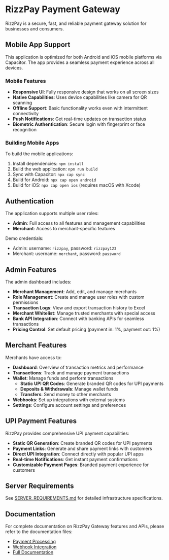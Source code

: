 
# RizzPay Payment Gateway

RizzPay is a secure, fast, and reliable payment gateway solution for businesses and consumers.

## Mobile App Support

This application is optimized for both Android and iOS mobile platforms via Capacitor. The app provides a seamless payment experience across all devices.

### Mobile Features

- **Responsive UI**: Fully responsive design that works on all screen sizes
- **Native Capabilities**: Uses device capabilities like camera for QR scanning
- **Offline Support**: Basic functionality works even with intermittent connectivity
- **Push Notifications**: Get real-time updates on transaction status
- **Biometric Authentication**: Secure login with fingerprint or face recognition

### Building Mobile Apps

To build the mobile applications:

1. Install dependencies: `npm install`
2. Build the web application: `npm run build`
3. Sync with Capacitor: `npx cap sync`
4. Build for Android: `npx cap open android`
5. Build for iOS: `npx cap open ios` (requires macOS with Xcode)

## Authentication

The application supports multiple user roles:

- **Admin**: Full access to all features and management capabilities
- **Merchant**: Access to merchant-specific features

Demo credentials:
- Admin: username: `rizzpay`, password: `rizzpay123`
- Merchant: username: `merchant`, password: `password`

## Admin Features

The admin dashboard includes:

- **Merchant Management**: Add, edit, and manage merchants
- **Role Management**: Create and manage user roles with custom permissions
- **Transaction Logs**: View and export transaction history to Excel
- **Merchant Whitelist**: Manage trusted merchants with special access
- **Bank API Integration**: Connect with banking APIs for seamless transactions
- **Pricing Control**: Set default pricing (payment in: 1%, payment out: 1%)

## Merchant Features

Merchants have access to:

- **Dashboard**: Overview of transaction metrics and performance
- **Transactions**: Track and manage payment transactions
- **Wallet**: Manage funds and perform transactions
  - **Static UPI QR Codes**: Generate branded QR codes for UPI payments
  - **Deposits & Withdrawals**: Manage wallet funds
  - **Transfers**: Send money to other merchants
- **Webhooks**: Set up integrations with external systems
- **Settings**: Configure account settings and preferences

## UPI Payment Features

RizzPay provides comprehensive UPI payment capabilities:

- **Static QR Generation**: Create branded QR codes for UPI payments
- **Payment Links**: Generate and share payment links with customers
- **Direct UPI Integration**: Connect directly with popular UPI apps
- **Real-time Notifications**: Get instant payment confirmations
- **Customizable Payment Pages**: Branded payment experience for customers

## Server Requirements

See [SERVER_REQUIREMENTS.md](SERVER_REQUIREMENTS.md) for detailed infrastructure specifications.

## Documentation

For complete documentation on RizzPay Gateway features and APIs, please refer to the documentation files:

- [Payment Processing](PAYMENT_README.md)
- [Webhook Integration](WEBHOOK_README.md)
- [Full Documentation](RIZZPAY_DOCUMENTATION.md)


